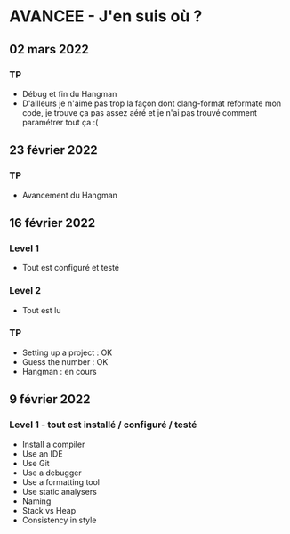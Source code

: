 # AVANCEE - J'en suis où ? 

## 02 mars 2022 

### TP 
- Débug et fin du Hangman 
- D'ailleurs je n'aime pas trop la façon dont clang-format reformate mon code, je trouve ça pas assez aéré et je n'ai pas trouvé comment paramétrer tout ça :(
 
## 23 février 2022 

### TP 
- Avancement du Hangman

## 16 février 2022

### Level 1
- Tout est configuré et testé 

### Level 2
- Tout est lu 

### TP 
- Setting up a project : OK 
- Guess the number : OK 
- Hangman : en cours 


## 9 février 2022

### Level 1 - tout est installé / configuré / testé
- Install a compiler
- Use an IDE
- Use Git
- Use a debugger
- Use a formatting tool
- Use static analysers
- Naming 
- Stack vs Heap 
- Consistency in style 